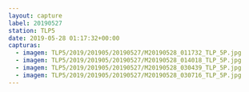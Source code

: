 ```yaml
---
layout: capture
label: 20190527
station: TLP5
date: 2019-05-28 01:17:32+00:00
capturas:
  - imagem: TLP5/2019/201905/20190527/M20190528_011732_TLP_5P.jpg
  - imagem: TLP5/2019/201905/20190527/M20190528_014018_TLP_5P.jpg
  - imagem: TLP5/2019/201905/20190527/M20190528_030439_TLP_5P.jpg
  - imagem: TLP5/2019/201905/20190527/M20190528_030716_TLP_5P.jpg
---
```

